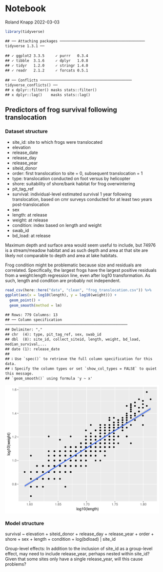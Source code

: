 Notebook
================
Roland Knapp
2022-03-03

``` r
library(tidyverse)
```

    ## ── Attaching packages ─────────────────────────────────────── tidyverse 1.3.1 ──

    ## ✓ ggplot2 3.3.5     ✓ purrr   0.3.4
    ## ✓ tibble  3.1.6     ✓ dplyr   1.0.8
    ## ✓ tidyr   1.2.0     ✓ stringr 1.4.0
    ## ✓ readr   2.1.2     ✓ forcats 0.5.1

    ## ── Conflicts ────────────────────────────────────────── tidyverse_conflicts() ──
    ## x dplyr::filter() masks stats::filter()
    ## x dplyr::lag()    masks stats::lag()

## Predictors of frog survival following translocation

### Dataset structure

-   site_id: site to which frogs were translocated
-   elevation
-   release_date
-   release_day
-   release_year
-   siteid_donor
-   order: first translocation to site = 0, subsequent translocation = 1
-   type: translocation conducted on foot versus by helicopter
-   shore: suitability of shore/bank habitat for frog overwintering
-   pit_tag_ref
-   survival: individual-level estimated survival 1 year following
    translocation, based on cmr surveys conducted for at least two years
    post-translocation
-   sex
-   length: at release
-   weight: at release
-   condition: index based on length and weight
-   swab_id
-   bd_load: at release

Maximum depth and surface area would seem useful to include, but 74976
is a stream/meadow habitat and as such depth and area at that site are
likely not comparable to depth and area at lake habitats.

Frog condition might be problematic because size and residuals are
correlated. Specifically, the largest frogs have the largest positive
residuals from a weight:length regression line, even after log10
transformation. As such, length and condition are probably not
independent.

``` r
read_csv(here::here("data", "clean", "frog_translocation.csv")) %>% 
ggplot(aes(x = log10(length), y = log10(weight))) +
  geom_point() +
  geom_smooth(method = lm)
```

    ## Rows: 779 Columns: 13
    ## ── Column specification ────────────────────────────────────────────────────────
    ## Delimiter: ","
    ## chr  (4): type, pit_tag_ref, sex, swab_id
    ## dbl  (8): site_id, collect_siteid, length, weight, bd_load, median_survival,...
    ## date (1): release_date
    ## 
    ## ℹ Use `spec()` to retrieve the full column specification for this data.
    ## ℹ Specify the column types or set `show_col_types = FALSE` to quiet this message.
    ## `geom_smooth()` using formula 'y ~ x'

<img src="notebook_files/figure-gfm/unnamed-chunk-2-1.png" style="display: block; margin: auto;" />

### Model structure

survival \~ elevation + siteid_donor + release_day + release_year +
order + shore + sex + length + condition + log(bdload) \| site_id

Group-level effects: In addition to the inclusion of site_id as a
group-level effect, may need to include release_year, perhaps nested
within site_id? Given that some sites only have a single release_year,
will this cause problems?
